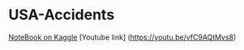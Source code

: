 # USA-Accidents

[NoteBook on Kaggle](https://www.kaggle.com/code/kirellosyoussefsamy/usaccidents)
[Youtube link] (https://youtu.be/vfC9AQtMvs8)

